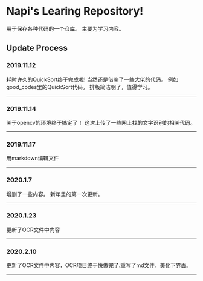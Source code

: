 # Napi's Learing Repository!

用于保存各种代码的一个仓库。
主要为学习内容。

## Update Process

### 2019.11.12
耗时许久的QuickSort终于完成啦!
当然还是借鉴了一些大佬的代码。
例如good_codes里的QuickSort代码。
排版简洁明了，值得学习。
***
### 2019.11.14
关于opencv的环境终于搞定了！
这次上传了一些网上找的文字识别的相关代码。
***
### 2019.11.17
用markdown编辑文件
***
### 2020.1.7
增删了一些内容。
新年里的第一次更新。
***
### 2020.1.23
更新了OCR文件中内容
***
### 2020.2.10
更新了OCR文件中内容，OCR项目终于快做完了.重写了md文件，美化下界面。
***
